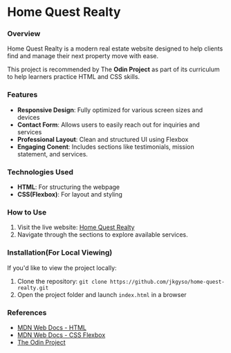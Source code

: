 # Home Quest Realty

### Overview

Home Quest Realty is a modern real estate website designed to help clients find and manage their next property move with ease.

This project is recommended by The **Odin Project** as part of its curriculum to help learners practice HTML and CSS skills.

### Features

- **Responsive Design**: Fully optimized for various screen sizes and devices
- **Contact Form**: Allows users to easily reach out for inquiries and services
- **Professional Layout**: Clean and structured UI using Flexbox
- **Engaging Conent**: Includes sections like testimonials, mission statement, and services.

### Technologies Used

- **HTML**: For structuring the webpage
- **CSS(Flexbox)**: For layout and styling

### How to Use

1. Visit the live website: [Home Quest Realty](https://jkgyso.github.io/home-quest-realty/)
2. Navigate through the sections to explore available services.

### Installation(For Local Viewing)

If you'd like to view the project locally:

1. Clone the repository: `git clone https://github.com/jkgyso/home-quest-realty.git`
2. Open the project folder and launch `index.html` in a browser

### References

- [MDN Web Docs - HTML](https://developer.mozilla.org/en-US/docs/Web/HTML)
- [MDN Web Docs - CSS Flexbox](https://developer.mozilla.org/en-US/docs/Web/CSS/CSS_flexible_box_layout)
- [The Odin Project](https://www.theodinproject.com/)
